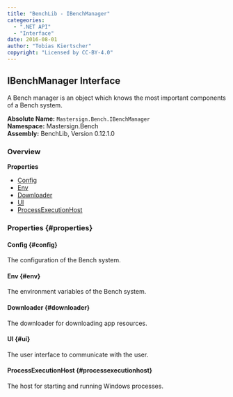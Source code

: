 ```yaml
---
title: "BenchLib - IBenchManager"
categeories:
  - ".NET API"
  - "Interface"
date: 2016-08-01
author: "Tobias Kiertscher"
copyright: "Licensed by CC-BY-4.0"
---
```


## IBenchManager Interface
A Bench manager is an object which knows the most important components of a Bench system. 

**Absolute Name:** `Mastersign.Bench.IBenchManager`  
**Namespace:** Mastersign.Bench  
**Assembly:** BenchLib, Version 0.12.1.0



### Overview
**Properties**

* [Config](#config)
* [Env](#env)
* [Downloader](#downloader)
* [UI](#ui)
* [ProcessExecutionHost](#processexecutionhost)

### Properties {#properties}

#### Config {#config}
The configuration of the Bench system. 

#### Env {#env}
The environment variables of the Bench system. 

#### Downloader {#downloader}
The downloader for downloading app resources. 

#### UI {#ui}
The user interface to communicate with the user. 

#### ProcessExecutionHost {#processexecutionhost}
The host for starting and running Windows processes. 

